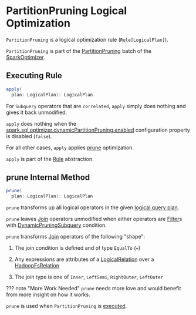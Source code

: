 # PartitionPruning Logical Optimization

`PartitionPruning` is a logical optimization rule (`Rule[LogicalPlan]`).

`PartitionPruning` is part of the [PartitionPruning](../SparkOptimizer.md#PartitionPruning) batch of the [SparkOptimizer](../SparkOptimizer.md#defaultBatches).

## <span id="apply"> Executing Rule

```scala
apply(
  plan: LogicalPlan): LogicalPlan
```

For `Subquery` operators that are `correlated`, `apply` simply does nothing and gives it back unmodified.

`apply` does nothing when the [spark.sql.optimizer.dynamicPartitionPruning.enabled](../spark-sql-properties.md#spark.sql.optimizer.dynamicPartitionPruning.enabled) configuration property is disabled (`false`).

For all other cases, `apply` applies [prune](#prune) optimization.

`apply` is part of the [Rule](../catalyst/Rule.md#apply) abstraction.

## <span id="prune"> prune Internal Method

```scala
prune(
  plan: LogicalPlan): LogicalPlan
```

`prune` transforms up all logical operators in the given [logical query plan](../logical-operators/LogicalPlan.md).

`prune` leaves [Join](../logical-operators/Join.md) operators unmodified when either operators are [Filter](../logical-operators/Filter.md)s with [DynamicPruningSubquery](../expressions/DynamicPruningSubquery.md) condition.

`prune` transforms [Join](../logical-operators/Join.md) operators of the following "shape":

1. The join condition is defined and of type `EqualTo` (`=`)

1. Any expressions are attributes of a [LogicalRelation](../logical-operators/LogicalRelation.md) over a [HadoopFsRelation](../spark-sql-BaseRelation-HadoopFsRelation.md)

1. The join type is one of `Inner`, `LeftSemi`, `RightOuter`, `LeftOuter`

??? note "More Work Needed"
    `prune` needs more love and would benefit from more insight on how it works.

`prune` is used when `PartitionPruning` is [executed](#apply).
